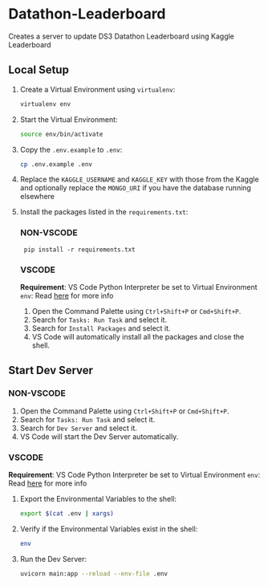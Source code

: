 # Datathon-Leaderboard

Creates a server to update DS3 Datathon Leaderboard using Kaggle Leaderboard

## Local Setup

1. Create a Virtual Environment using `virtualenv`:
    ```bash
    virtualenv env
    ```

2. Start the Virtual Environment:
    ```bash
    source env/bin/activate
    ```

3. Copy the `.env.example` to `.env`:
    ```bash
    cp .env.example .env
    ```

4. Replace the `KAGGLE_USERNAME` and `KAGGLE_KEY` with those from the Kaggle and optionally replace the `MONGO_URI` if you have the database running elsewhere

5. Install the packages listed in the `requirements.txt`:

    ### **NON-VSCODE**

        pip install -r requirements.txt

    ### **VSCODE**

    **Requirement**: VS Code Python Interpreter be set to Virtual Environment `env`: Read [here](https://code.visualstudio.com/docs/python/environments#_working-with-python-interpreters)  for more info

    1. Open the Command Palette using `Ctrl+Shift+P` or `Cmd+Shift+P`.
    2. Search for `Tasks: Run Task` and select it.
    3. Search for `Install Packages` and select it.
    4. VS Code will automatically install all the packages and close the shell.


## Start Dev Server

### **NON-VSCODE**

1. Open the Command Palette using `Ctrl+Shift+P` or `Cmd+Shift+P`.
2. Search for `Tasks: Run Task` and select it.
3. Search for `Dev Server` and select it.
4. VS Code will start the Dev Server automatically.

### **VSCODE**


**Requirement**: VS Code Python Interpreter be set to Virtual Environment `env`: Read [here](https://code.visualstudio.com/docs/python/environments#_working-with-python-interpreters)  for more info


1. Export the Environmental Variables to the shell:
    ```bash
    export $(cat .env | xargs)
    ```

2. Verify if the Environmental Variables exist in the shell:
    ```bash
    env
    ```

3. Run the Dev Server:
    ```bash
    uvicorn main:app --reload --env-file .env
    ```